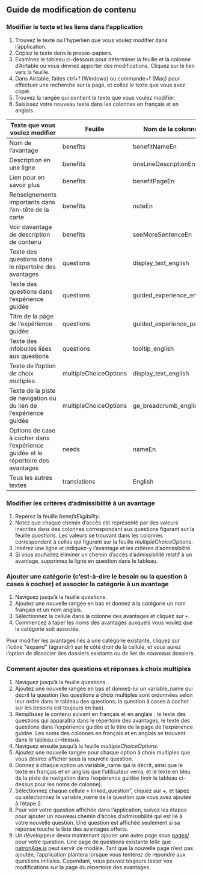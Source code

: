 ## Guide de modification de contenu

### Modifier le texte et les liens dans l’application

1. Trouvez le texte ou l’hyperlien que vous voulez modifier dans l’application.
2. Copiez le texte dans le presse-papiers.
3. Examinez le tableau ci-dessous pour déterminer la feuille et la colonne d’Airtable où vous devriez apporter des modifications. Cliquez sur le lien vers la feuille.
4. Dans Airtable, faites ctrl+f (Windows) ou commande+f (Mac) pour effectuer une recherche sur la page, et collez le texte que vous avez copié.
5. Trouvez la rangée qui contient le texte que vous voulez modifier.
6. Saisissez votre nouveau texte dans les colonnes en français et en anglais.

| Texte que vous voulez modifier                                                   | Feuille               | Nom de la colonne en anglais         | Nom de la colonne en français       |
| -------------------------------------------------------------------------------- | --------------------- | ------------------------------------ | ----------------------------------- |
| Nom de l’avantage                                                                | benefits              | benefitNameEn                        | benefitNameFr                       |
| Description en une ligne                                                         | benefits              | oneLineDescriptionEn                 | oneLineDescriptionFr                |
| Lien pour en savoir plus                                                            | benefits              | benefitPageEn                        | benefitPageFr                       |
| Renseignements importants dans l’en-tête de la carte                             | benefits              | noteEn                               | noteFr                              |
| Voir davantage de description de contenu                                         | benefits              | seeMoreSentenceEn                    | seeMoreSentenceFr                   |
| Texte des questions dans le répertoire des avantages                             | questions             | display_text_english                 | display_text_french                 |
| Texte des questions dans l’expérience guidée                                     | questions             | guided_experience_english            | guided_experience_french            |
| Titre de la page de l’expérience guidée                                          | questions             | guided_experience_page_title_english | guided_experience_page_title_french |
| Texte des infobulles liées aux questions                                                      | questions             | tooltip_english                      | tooltip_french                      |
| Texte de l’option de choix multiples                                             | multipleChoiceOptions | display_text_english                 | display_text_french                 |
| Texte de la piste de navigation ou du lien de l’expérience guidée                | multipleChoiceOptions | ge_breadcrumb_english                | ge_breadcrumb_french                |
| Options de case à cocher dans l’expérience guidée et le répertoire des avantages | needs                 | nameEn                               | nameFr                              |
| Tous les autres textes                                                           | translations          | English                              | French                              |

### Modifier les critères d’admissibilité à un avantage

1. Repérez la feuille _benefitEligibility_.
2. Notez que chaque chemin d’accès est représenté par des valeurs inscrites dans des colonnes correspondant aux questions figurant sur la feuille _questions_. Les valeurs se trouvant dans les colonnes correspondent à celles qui figurent sur la feuille _multipleChoiceOptions_.
3. Insérez une ligne et indiquez-y l’avantage et les critères d’admissibilité.
4. Si vous souhaitez éliminer un chemin d’accès d’admissibilité relatif à un avantage, supprimez la ligne en question dans le tableau.

### Ajouter une catégorie (c’est-à-dire le besoin ou la question à cases à cocher) et associer la catégorie à un avantage

1. Naviguez jusqu’à la feuille _questions_.
2. Ajoutez une nouvelle rangée en bas et donnez à la catégorie un nom français et un nom anglais.
3. Sélectionnez la cellule dans la colonne des avantages et cliquez sur `+`.
4. Commencez à taper les noms des avantages auxquels vous voulez que la catégorie soit associée.

Pour modifier les avantages liés à une catégorie existante, cliquez sur l’icône "expand” (agrandir) sur le côté droit de la cellule, et vous aurez l’option de dissocier des dossiers existants ou de lier de nouveaux dossiers.

### Comment ajouter des questions et réponses à choix multiples

1. Naviguez jusqu’à la feuille _questions_.
2. Ajoutez une nouvelle rangée en bas et donnez-lui un variable_name qui décrit la question (les questions à choix multiples sont ordonnées selon leur ordre dans le tableau des questions; la question à cases à cocher sur les besoins est toujours en bas).
3. Remplissez le contenu suivant en français et en anglais : le texte des questions qui apparaîtra dans le répertoire des avantages, le texte des questions dans l’expérience guidée et le titre de la page de l’expérience guidée. Les noms des colonnes en français et en anglais se trouvent dans le tableau ci-dessus.
4. Naviguez ensuite jusqu’à la feuille _multipleChoiceOptions_.
5. Ajoutez une nouvelle rangée pour chaque option à choix multiples que vous désirez afficher sous la nouvelle question.
6. Donnez à chaque option un variable_name qui la décrit, ainsi que le texte en français et en anglais que l’utilisateur verra, et le texte en bleu de la piste de navigation dans l’expérience guidée (voir le tableau ci-dessus pour les noms de colonne).
7. Sélectionnez chaque cellule « linked_question”, cliquez sur +, et tapez ou sélectionnez le variable_name de la question que vous avez ajoutée à l’étape 2.
8. Pour voir votre question affichée dans l’application, suivez les étapes pour ajouter un nouveau chemin d’accès d’admissibilité qui est lié à votre nouvelle question. Une question est affichée seulement si sa réponse touche la liste des avantages offerts.
9. Un développeur devra maintenant ajouter une autre page sous [pages/](/pages/) pour votre question. Une page de questions existante telle que [patronAge.js](/pages/patronAge.js) peut servir de modèle. Tant que la nouvelle page n’est pas ajoutée, l’application plantera lorsque vous tenterez de répondre aux questions initiales. Cependant, vous pouvez toujours tester vos modifications sur la page du répertoire des avantages.
